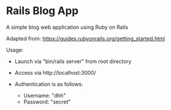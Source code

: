# Rails Blog App

A simple blog web application using Ruby on Rails

Adapted from:
https://guides.rubyonrails.org/getting_started.html

Usage:

 * Launch via "bin/rails server" from root directory

 * Access via http://localhost:3000/

 * Authentication is as follows:
   
   * Username: "dhh"
   * Password: "secret"


 
